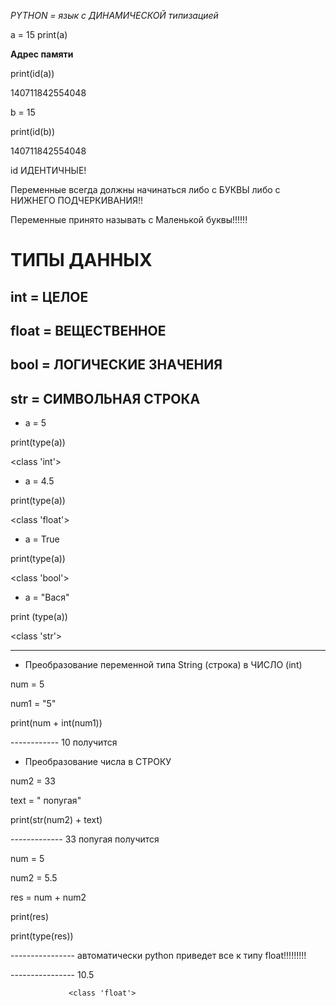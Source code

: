 *PYTHON = язык с ДИНАМИЧЕСКОЙ типизацией*

a = 15
print(a)

**Адрес памяти**

print(id(a))

140711842554048

b = 15

print(id(b))

140711842554048

id ИДЕНТИЧНЫЕ! 

Переменные всегда должны начинаться либо с БУКВЫ либо с НИЖНЕГО ПОДЧЕРКИВАНИЯ!!

Переменные принято называть с Маленькой буквы!!!!!!

# ТИПЫ ДАННЫХ #
## int = ЦЕЛОЕ
## float = ВЕЩЕСТВЕННОЕ
## bool = ЛОГИЧЕСКИЕ ЗНАЧЕНИЯ
## str = СИМВОЛЬНАЯ СТРОКА

* a = 5

print(type(a))

<class 'int'>

* a = 4.5

print(type(a))

<class 'float'>

* a = True

print(type(a))

<class 'bool'>

* a = "Вася"

print (type(a))

<class 'str'>


_______________________________________________________________________________________________________________________________________________________

* Преобразование переменной типа String (строка) в ЧИСЛО (int)

num = 5

num1 = "5"

print(num + int(num1))

------------ 10 получится

* Преобразование числа в СТРОКУ

num2 = 33

text = " попугая"

print(str(num2) + text)

------------- 33 попугая получится

num = 5 

num2 = 5.5

res = num + num2

print(res)

print(type(res))

---------------- автоматически python приведет все к типу float!!!!!!!!!

---------------- 10.5

                 <class 'float'>





